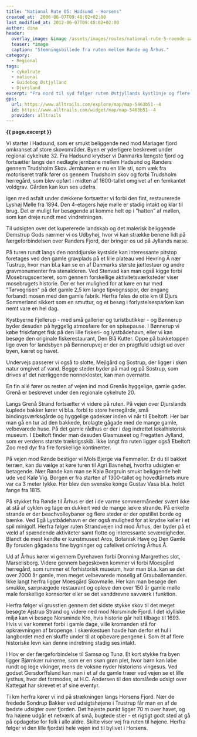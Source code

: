 ```yaml
---
title: "National Rute 05: Hadsund - Horsens"
created_at:  2006-06-07T09:48:02+02:00
last_modified_at: 2012-06-07T09:48:02+02:00
author: dina
header:
  overlay_image: &image /assets/images/routes/national-rute-5-roende-aarhus.jpg
  teaser: *image
  caption: "Stemningsbillede fra ruten mellem Rønde og Århus."
category:
  - Regional
tags:
  - cykelrute
  - national
  - Guidebog Østjylland
  - Djursland
excerpt: "Fra nord til syd følger ruten Østjyllands kystlinje og flere steder er der gode bademuligheder i Kattegat nær de store og små turistbesøgte kystbyer."
gps:
  url: https://www.alltrails.com/explore/map/map-5463b51--4
  id: https://www.alltrails.com/widget/map/map-5463b51--4
  provider: alltrails
---
```


**{{ page.excerpt }}**

Vi starter i Hadsund, som er smukt beliggende ned mod Mariager fjord omkranset af store skovområder. Byen er yderligere beskrevet under regional cykelrute 32. Fra Hadsund krydser vi Danmarks længste fjord og fortsætter langs den nedlagte jernbane mellem Hadsund og Randers gennem Trudsholm Skov. Jernbanen er nu en lille sti, som væk fra motoriseret trafik fører os gennem Trudsholm skov og forbi Trudsholm herregård, som blev opført i midten af 1600-tallet omgivet af en femkantet voldgrav. Gården kan kun ses udefra.

Igen med asfalt under dækkene fortsætter vi forbi den fint, restaurerede Lyshøj Mølle fra 1894. Den 4-etagers høje mølle er stadig intakt og klar til brug. Det er muligt for besøgende at komme helt op i ”hatten” af møllen, som kan dreje rundt med vindretningen.

Til udsigten over det kupererede landskab og det malerisk beliggende Demstrup Gods nærmer vi os Udbyhøj, hvor vi kan strække benene lidt på færgeforbindelsen over Randers Fjord, der bringer os ud på Jyllands næse.

På turen rundt langs den norddjurske kystside kan interessante pitstop foretages ved den gamle gravplads på et lille plateau ved Hevring Å nær Tustrup, hvor man bl.a kan se en af Danmarks største jættestuer og andre gravmonumenter fra stenalderen. Ved Stenvad kan man også kigge forbi Mosebrugscenteret, som gennem forskellige aktivitetsværksteder viser mosebrugets historie. Der er her mulighed for at køre en tur med "Tørvegrisen" på det gamle 2,5 km lange tipvognsspor, der engang forbandt mosen med den gamle fabrik. Herfra føles de otte km til Djurs Sommerland sikkert som en smuttur, og et besøg i forlystelsesparken kan nemt vare en hel dag.

Kystbyerne Fjellerup - med små gallerier og turistbutikker - og Bønnerup byder desuden på hyggelig atmosfære for en spisepause. I Bønnerup vi købe friskfanget fisk på den lille fiskeri- og lystbådehavn, eller vi kan besøge den originale fiskerestaurant, Den Blå Kutter. Oppe på bakketoppen lige oven for landsbyen på Bønnerupvej er der en pragtfuld udsigt ud over byen, kæret og havet.

Undervejs passerer vi også to slotte, Mejlgård og Sostrup, der ligger i skøn natur omgivet af vand. Begge steder byder på mad og på Sostrup, som drives af det nærliggende nonnekloster, kan man overnatte.

En fin allé fører os resten af vejen ind mod Grenås hyggelige, gamle gader. Grenå er beskrevet under den regionale cykelrute 20.

Langs Grenå Strand fortsætter vi videre på ruten. På vejen over Djurslands kuplede bakker kører vi bl.a. forbi to store herregårde, små bindingsværksgårde og hyggelige gadekær inden vi når til Ebeltoft. Her bør man gå en tur ad den bakkede, brolagte gågade med de mange gamle, velbevarede huse. På det gamle rådhus er der i dag indrettet lokalhistorisk museum. I Ebeltoft finder man desuden Glasmuseet og Fregatten Jylland, som er verdens største trækrigsskib. Ikke langt fra ruten ligger også Ebeltoft Zoo med dyr fra fire forskellige kontinenter.

På vejen mod Rønde bestiger vi Mols Bjerge via Femmøller. Er du til bakket terræn, kan du vælge at køre turen til Agri Bavnehøj, hvorfra udsigten er betagende. Nær Rønde kan man se Kalø Borgruin smukt beliggende helt ude ved Kalø Vig. Borgen er fra starten af 1300-tallet og hovedtårnets mure var ca 3 meter tykke. Her blev den svenske konge Gustav Vasa bl.a. holdt fange fra 1815.

På stykket fra Rønde til Århus er det i de varme sommermåneder svært ikke at stå af cyklen og tage en dukkert ved de mange lækre strande. På enkelte strande er der beachvolleybaner og flere steder er der opstillet borde og bænke. Ved Egå Lystbådehavn er der også mulighed for at krydse køller i et spil minigolf. Herfra følger ruten Strandvejen ind mod Århus, der byder på et væld af spændende aktiviteter samt flotte og interessante seværdigheder. Blandt de mest kendte er kunstmuseet Aros, Botanisk Have og Den Gamle By foruden gågadens fine bygninger og cafelivet omkring Århus Å.

Ud af Århus kører vi gennem Dyrehaven forbi Dronning Margrethes slot, Marselisborg. Videre gennem bøgeskoven kommer vi forbi Moesgård herregård, som rummer et forhistorisk museum, hvor man bl.a. kan se det over 2000 år gamle, men meget velbevarede moselig af Grauballemanden. Ikke langt herfra ligger Moesgård Skovmølle. Her kan man besøge den smukke, særprægede restaurant og opleve den over 150 år gamle mølle male forskellige kornsorter eller se det vanddrevne savværk i funktion.

Herfra følger vi grusstien gennem det sidste stykke skov til det meget besøgte Ajstrup Strand og videre ned mod Norsminde Fjord. I det idylliske miljø kan vi besøge Norsminde Kro, hvis historie går helt tilbage til 1693. Hvis vi var kommet forbi i gamle dage, ville kromanden stå for opkrævningen af bropenge. I skænkestuen havde han derfor et hul i langbordet med en skuffe under til at opbevare pengene i. Som ét af flere historiske levn kan denne indretning stadig ses intakt.

I Hov er der færgeforbindelse til Samsø og Tunø. Et kort stykke fra byen ligger Bjørnkær ruinerne, som er en skøn grøn plet, hvor børn kan løbe rundt og lege vikinger, mens de voksne nyder historiens vingesus. Ved godset Gersdorffslund kan man i et af de gamle træer ved vejen se et lille lysthus, hvor det formodes, at H.C. Andersen til den storslåede udsigt over Kattegat har skrevet et af sine eventyr.

Ti km herfra kører vi ind på strækningen langs Horsens Fjord. Nær de fredede Sondrup Bakker ved udsigtshøjene i Trustrup får man en af de bedste udsigter over fjorden. Det højeste punkt ligger 70 m over havet, og fra højene udgår et netværk af små, bugtede stier - et rigtigt godt sted at gå på opdagelse for folk i alle aldre. Skilte viser vej fra ruten til højene. Herfra følger vi den lille fjordsti hele vejen ind til bylivet i Horsens.
